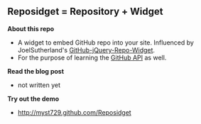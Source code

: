 Reposidget = Repository + Widget
--------------------------------

**About this repo**

+ A widget to embed GitHub repo into your site. Influenced by JoelSutherland's [GitHub-jQuery-Repo-Widget](http://github.com/JoelSutherland/GitHub-jQuery-Repo-Widget).
+ For the purpose of learning the [GitHub API](http://developer.github.com/) as well.


**Read the blog post**

+ not written yet


**Try out the demo**

+ http://myst729.github.com/Reposidget